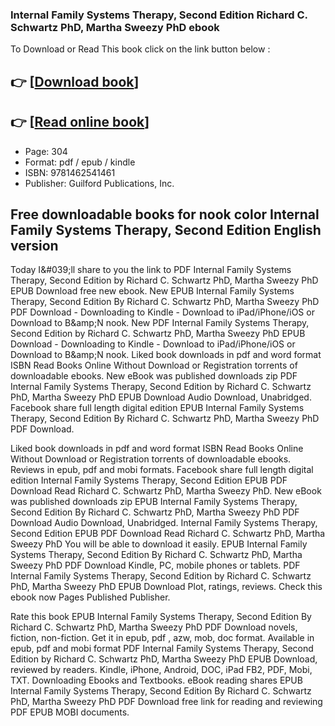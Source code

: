 ### Internal Family Systems Therapy, Second Edition Richard C. Schwartz PhD, Martha Sweezy PhD ebook

To Download or Read This book click on the link button below :

## 👉  [**[Download book](http://ebooksharez.info/download.php?group=book&from=github.com&id=550209&lnk=1079 "Download book")**]

## 👉  [**[Read online book](http://ebooksharez.info/download.php?group=book&from=github.com&id=550209&lnk=1079 "Read online book")**]


* Page: 304
* Format: pdf / epub / kindle
* ISBN: 9781462541461
* Publisher: Guilford Publications, Inc.



## Free downloadable books for nook color Internal Family Systems Therapy, Second Edition  English version


Today I&amp;#039;ll share to you the link to PDF Internal Family Systems Therapy, Second Edition by Richard C. Schwartz PhD, Martha Sweezy PhD EPUB Download free new ebook. New EPUB Internal Family Systems Therapy, Second Edition By Richard C. Schwartz PhD, Martha Sweezy PhD PDF Download - Downloading to Kindle - Download to iPad/iPhone/iOS or Download to B&amp;amp;N nook. New PDF Internal Family Systems Therapy, Second Edition by Richard C. Schwartz PhD, Martha Sweezy PhD EPUB Download - Downloading to Kindle - Download to iPad/iPhone/iOS or Download to B&amp;amp;N nook. Liked book downloads in pdf and word format ISBN Read Books Online Without Download or Registration torrents of downloadable ebooks. New eBook was published downloads zip PDF Internal Family Systems Therapy, Second Edition by Richard C. Schwartz PhD, Martha Sweezy PhD EPUB Download Audio Download, Unabridged. Facebook share full length digital edition EPUB Internal Family Systems Therapy, Second Edition By Richard C. Schwartz PhD, Martha Sweezy PhD PDF Download.

Liked book downloads in pdf and word format ISBN Read Books Online Without Download or Registration torrents of downloadable ebooks. Reviews in epub, pdf and mobi formats. Facebook share full length digital edition Internal Family Systems Therapy, Second Edition EPUB PDF Download Read Richard C. Schwartz PhD, Martha Sweezy PhD. New eBook was published downloads zip EPUB Internal Family Systems Therapy, Second Edition By Richard C. Schwartz PhD, Martha Sweezy PhD PDF Download Audio Download, Unabridged. Internal Family Systems Therapy, Second Edition EPUB PDF Download Read Richard C. Schwartz PhD, Martha Sweezy PhD You will be able to download it easily. EPUB Internal Family Systems Therapy, Second Edition By Richard C. Schwartz PhD, Martha Sweezy PhD PDF Download Kindle, PC, mobile phones or tablets. PDF Internal Family Systems Therapy, Second Edition by Richard C. Schwartz PhD, Martha Sweezy PhD EPUB Download Plot, ratings, reviews. Check this ebook now Pages Published Publisher.

Rate this book EPUB Internal Family Systems Therapy, Second Edition By Richard C. Schwartz PhD, Martha Sweezy PhD PDF Download novels, fiction, non-fiction. Get it in epub, pdf , azw, mob, doc format. Available in epub, pdf and mobi format PDF Internal Family Systems Therapy, Second Edition by Richard C. Schwartz PhD, Martha Sweezy PhD EPUB Download, reviewed by readers. Kindle, iPhone, Android, DOC, iPad FB2, PDF, Mobi, TXT. Downloading Ebooks and Textbooks. eBook reading shares EPUB Internal Family Systems Therapy, Second Edition By Richard C. Schwartz PhD, Martha Sweezy PhD PDF Download free link for reading and reviewing PDF EPUB MOBI documents.





